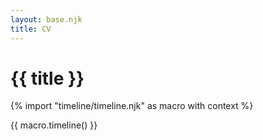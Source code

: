 ```yaml
---
layout: base.njk
title: CV
---
```


# {{ title }}

{% import "timeline/timeline.njk" as macro with context %}

{{ macro.timeline() }}